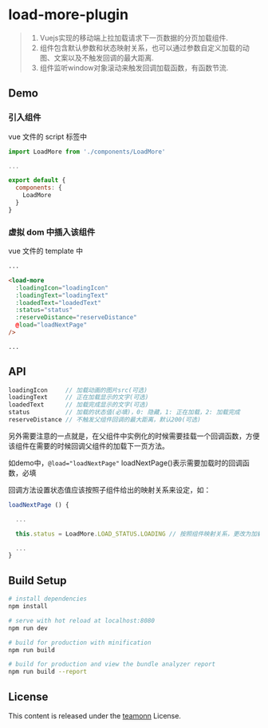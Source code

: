 # load-more-plugin

> 1. Vuejs实现的移动端上拉加载请求下一页数据的分页加载组件.
> 2. 组件包含默认参数和状态映射关系，也可以通过参数自定义加载的动图、文案以及不触发回调的最大距离.
> 3. 组件监听window对象滚动来触发回调加载函数，有函数节流.

## Demo

### 引入组件
vue 文件的 script 标签中
``` js
import LoadMore from './components/LoadMore'

...

export default {
  components: {
    LoadMore
  }
}
```

### 虚拟 dom 中插入该组件

vue 文件的 template 中
``` html
...

<load-more
  :loadingIcon="loadingIcon"
  :loadingText="loadingText"
  :loadedText="loadedText"
  :status="status"
  :reserveDistance="reserveDistance"
  @load="loadNextPage"
/>

...
```
## API

``` js
loadingIcon     // 加载动画的图片src(可选)
loadingText     // 正在加载显示的文字(可选)
loadedText      // 加载完成显示的文字(可选)
status          // 加载的状态值(必填)，0: 隐藏，1: 正在加载，2: 加载完成
reserveDistance // 不触发父组件回调的最大距离，默认200(可选)
```

另外需要注意的一点就是，在父组件中实例化的时候需要挂载一个回调函数，方便该组件在需要的时候回调父组件的加载下一页方法。

如demo中，```@load="loadNextPage"``` loadNextPage()表示需要加载时的回调函数，必填

回调方法设置状态值应该按照子组件给出的映射关系来设定，如：

``` js
loadNextPage () {

  ...

  this.status = LoadMore.LOAD_STATUS.LOADING // 按照组件映射关系，更改为加载中状态

  ...
}
```

## Build Setup

``` bash
# install dependencies
npm install

# serve with hot reload at localhost:8080
npm run dev

# build for production with minification
npm run build

# build for production and view the bundle analyzer report
npm run build --report
```

## License

This content is released under the [teamonn](https://github.com/teamonn) License.


